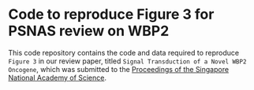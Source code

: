 # Code to reproduce Figure 3 for PSNAS review on WBP2

This code repository contains the code and data required to reproduce `Figure 3` in our review paper, titled `Signal Transduction of a Novel WBP2 Oncogene`, which was submitted to the [Proceedings of the Singapore National Academy of Science][1].

<!-- Reference links -->
[1]: https://www.worldscientific.com/worldscinet/psnas

